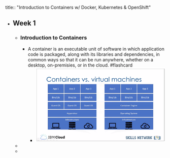 title:: "Introduction to Containers w/ Docker, Kubernetes & OpenShift"

- ## Week 1
	- ### Introduction to Containers
		- A container is an executable unit of software in which application code is packaged, along with its libraries and dependencies, in common ways so that it can be run anywhere, whether on a desktop, on-premisies, or in the cloud. #flashcard
			- ![image.png](../assets/image_1659713334665_0.png)
	-
	-